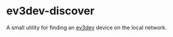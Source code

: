 # ev3dev-discover

A small utility for finding an [ev3dev](https://www.ev3dev.org/) device on the local network.
